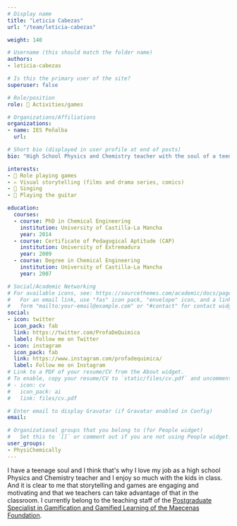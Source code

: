 ```yaml
---
# Display name
title: "Leticia Cabezas"
url: "/team/leticia-cabezas"

weight: 140

# Username (this should match the folder name)
authors:
- leticia-cabezas

# Is this the primary user of the site?
superuser: false

# Role/position
role: 🧩 Activities/games

# Organizations/Affiliations
organizations:
- name: IES Peñalba
  url:

# Short bio (displayed in user profile at end of posts)
bio: "High School Physics and Chemistry teacher with the soul of a teenager."

interests:
- 🎲 Role playing games
- ✍️ Visual storytelling (films and drama series, comics)
- 🎤 Singing
- 🎸 Playing the guitar

education:
  courses:
  - course: PhD in Chemical Engineering
    institution: University of Castilla-La Mancha
    year: 2014
  - course: Certificate of Pedagogical Aptitude (CAP)
    institution: University of Extremadura
    year: 2009  
  - course: Degree in Chemical Engineering
    institution: University of Castilla-La Mancha
    year: 2007  

# Social/Academic Networking
# For available icons, see: https://sourcethemes.com/academic/docs/page-builder/#icons
#   For an email link, use "fas" icon pack, "envelope" icon, and a link in the
#   form "mailto:your-email@example.com" or "#contact" for contact widget.
social:
- icon: twitter
  icon_pack: fab
  link: https://twitter.com/ProfaDeQuimica
  label: Follow me on Twitter
- icon: instagram
  icon_pack: fab
  link: https://www.instagram.com/profadequimica/
  label: Follow me on Instagram
# Link to a PDF of your resume/CV from the About widget.
# To enable, copy your resume/CV to `static/files/cv.pdf` and uncomment the lines below.
# - icon: cv
#   icon_pack: ai
#   link: files/cv.pdf

# Enter email to display Gravatar (if Gravatar enabled in Config)
email:

# Organizational groups that you belong to (for People widget)
#   Set this to `[]` or comment out if you are not using People widget.
user_groups:
- PhysiChemically
---
```


I have a teenage soul and I think that's why I love my job as a high school Physics and Chemistry teacher and I enjoy so much with the kids in class. And it is clear to me that storytelling and games are engaging and motivating and that we teachers can take advantage of that in the classroom. I currently belong to the teaching staff of the [Postgraduate Specialist in Gamification and Gamified Learning of the Maecenas Foundation](https://www.posgradosmaecenas.com/gamificacion).